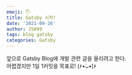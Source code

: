 ```yaml
---
emoji: 🖐
title: Gatsby 시작!
date: '2021-09-26'
author: JSH99
tags: blog gatsby
categories: Gatsby
---
```


앞으로 Gatsby Blog에 개발 관련 글을 올리려고 한다.  
어렵겠지만 1일 1커밋을 목표로! (۶•̀ᴗ•́)۶ 